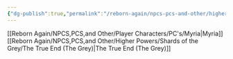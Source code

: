 ```yaml
---
{"dg-publish":true,"permalink":"/reborn-again/npcs-pcs-and-other/higher-powers/shards-of-the-grey/imagination/"}
---
```

[[Reborn Again/NPCS,PCS,and Other/Player Characters/PC's/Myria\|Myria]]
[[Reborn Again/NPCS,PCS,and Other/Higher Powers/Shards of the Grey/The True End (The Grey)\|The True End (The Grey)]]

